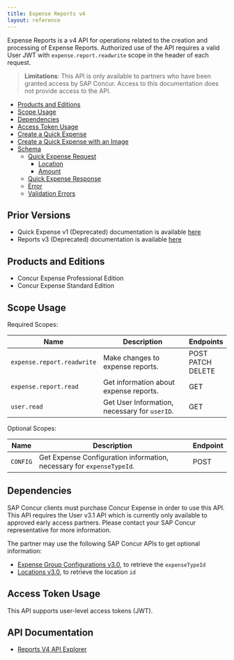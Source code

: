 ```yaml
---
title: Expense Reports v4
layout: reference
---
```


Expense Reports is a v4 API for operations related to the creation and processing of Expense Reports. 
Authorized use of the API requires a valid User JWT with `expense.report.readwrite` scope in the header of each request.

> **Limitations**: This API is only available to partners who have been granted access by SAP Concur. Access to this documentation does not provide access to the API.

* [Products and Editions](#products-editions)
* [Scope Usage](#scope-usage)
* [Dependencies](#dependencies)
* [Access Token Usage](#access-token-usage)
* [Create a Quick Expense](#create-quick-expense)
* [Create a Quick Expense with an Image](#create-quick-expense-image)
* [Schema](#schema)
  * [Quick Expense Request](#quick-expense-request-schema)
    * [Location](#location-schema)
    * [Amount](#amount-schema)
  * [Quick Expense Response](#quick-expense-response-schema)
  * [Error](#schema-error)
  * [Validation Errors](#schema-validation-errors)

## Prior Versions

* Quick Expense v1 (Deprecated) documentation is available [here](./v1.reports.html)
* Reports v3 (Deprecated) documentation is available [here](./v3.reports.html)

## <a name="products-editions"></a>Products and Editions

* Concur Expense Professional Edition
* Concur Expense Standard Edition

## <a name="scope-usage"></a>Scope Usage

Required Scopes:

Name|Description|Endpoints
---|---|---
`expense.report.readwrite`|Make changes to expense reports.|POST<br/>PATCH<br/>DELETE
`expense.report.read`|Get information about expense reports.|GET
`user.read`|Get User Information, necessary for `userID`.|GET

Optional Scopes:

Name|Description|Endpoint
---|---|---
`CONFIG`|Get Expense Configuration information, necessary for `expenseTypeId`.|POST

## <a name="dependencies"></a>Dependencies

SAP Concur clients must purchase Concur Expense in order to use this API. This API requires the User v3.1 API which is currently only available to approved early access partners. Please contact your SAP Concur representative for more information.

The partner may use the following SAP Concur APIs to get optional information:
* [Expense Group Configurations v3.0](/api-reference/expense/expense-report/expense-group-configurations.html), to retrieve the `expenseTypeId`
* [Locations v3.0](/api-reference/common/locations/v3.locations.html), to retrieve the location `id`

## <a name="access-token-usage"></a>Access Token Usage

This API supports user-level access tokens (JWT).

## <a name="access-token-usage"></a>API Documentation

* [Reports V4 API Explorer](/api-explorer/v4-0/Reports.html)
